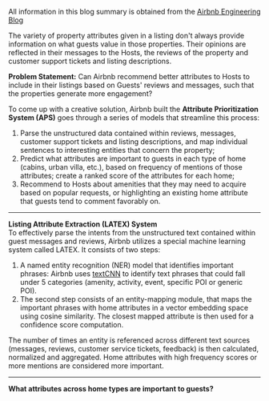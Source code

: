 All information in this blog summary is obtained from the [Airbnb Engineering Blog](https://medium.com/airbnb-engineering/prioritizing-home-attributes-based-on-guest-interest-3c49b827e51a)

The variety of property attributes given in a listing don't always provide information on what guests value in those properties. Their opinions are reflected in their messages to the Hosts, the reviews of the property and customer support tickets and listing descriptions. 

**Problem Statement:** Can Airbnb recommend better attributes to Hosts to include in their listings based on Guests' reviews and messages, such that the properties generate more engagement? 

To come up with a creative solution, Airbnb built the **Attribute Prioritization System (APS)** goes through a series of models that streamline this process:

1. Parse the unstructured data contained within reviews, messages, customer support tickets and listing descriptions, and map individual sentences to interesting entities that concern the property;
2. Predict what attributes are important to guests in each type of home (cabins, urban villa, etc.), based on frequency of mentions of those attributes; create a ranked score of the attributes for each home;
3. Recommend to Hosts about amenities that they may need to acquire based on popular requests, or highlighting an existing home attribute that guests tend to comment favorably on.

---
**Listing Attribute Extraction (LATEX) System**
<br>
To effectively parse the intents from the unstructured text contained within guest messages and reviews, Airbnb utilizes a special machine learning system called LATEX.
It consists of two steps: 

1. A named entity recognition (NER) model that identifies important phrases: Airbnb uses [textCNN](chrome-extension://efaidnbmnnnibpcajpcglclefindmkaj/https://arxiv.org/pdf/1408.5882.pdf) to identify text phrases that could fall under 5 categories (amenity, activity, event, specific POI or generic POI). 
2. The second step consists of an entity-mapping module, that maps the important phrases with home attributes in a vector embedding space using cosine similarity. The closest mapped attribute is then used for a confidence score computation. 

The number of times an entity is referenced across different text sources (messages, reviews, customer service tickets, feedback) is then calculated, normalized and aggregated. Home attributes with high frequency scores or more mentions are considered more important. 

---
**What attributes across home types are important to guests?**
<br>


